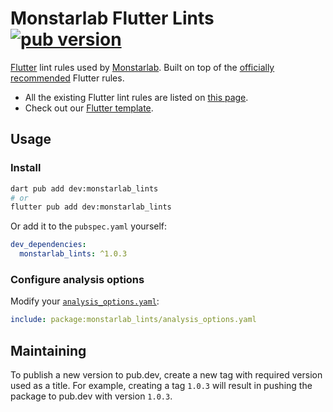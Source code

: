 # Monstarlab Flutter Lints [![pub version][pub-version-img]][pub-version-url]

[Flutter](https://flutter.dev) lint rules used by [Monstarlab](https://monstar-lab.com/global). Built on top of the [officially recommended](https://pub.dev/packages/flutter_lints) Flutter rules.

- All the existing Flutter lint rules are listed on [this page](https://dart.dev/tools/linter-rules).
- Check out our [Flutter template](https://github.com/monstar-lab-oss/flutter-template).

## Usage

### Install

```bash
dart pub add dev:monstarlab_lints
# or
flutter pub add dev:monstarlab_lints
```

Or add it to the `pubspec.yaml` yourself:

```yaml
dev_dependencies:
  monstarlab_lints: ^1.0.3
```

### Configure analysis options

Modify your [`analysis_options.yaml`](https://dart.dev/tools/analysis#the-analysis-options-file):

```yaml
include: package:monstarlab_lints/analysis_options.yaml
```

## Maintaining

To publish a new version to pub.dev, create a new tag with required version used as a title. For example, creating a tag `1.0.3` will result in pushing the package to pub.dev with version `1.0.3`.


<!-- References -->
[pub-version-img]: https://img.shields.io/badge/pub-v1.0.3-0175c2?logo=flutter
[pub-version-url]: https://pub.dev/packages/monstarlab_lints